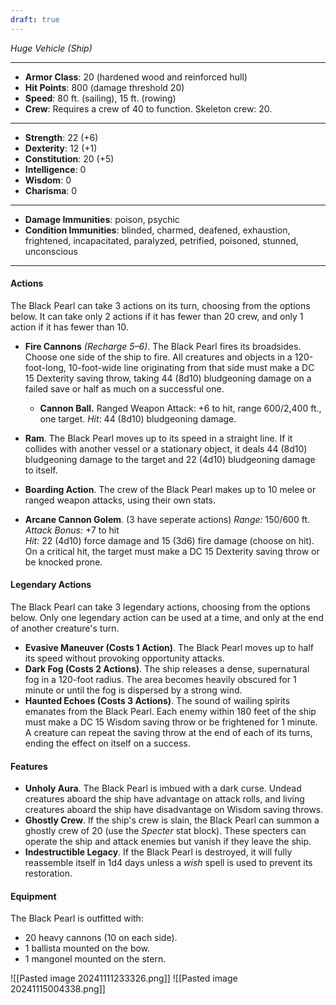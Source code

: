 ```yaml
---
draft: true
---
```


_Huge Vehicle (Ship)_

---

- **Armor Class**: 20 (hardened wood and reinforced hull)
- **Hit Points**: 800 (damage threshold 20)
- **Speed**: 80 ft. (sailing), 15 ft. (rowing)
- **Crew**: Requires a crew of 40 to function. Skeleton crew: 20.

---

- **Strength**: 22 (+6)
- **Dexterity**: 12 (+1)
- **Constitution**: 20 (+5)
- **Intelligence**: 0
- **Wisdom**: 0
- **Charisma**: 0

---

- **Damage Immunities**: poison, psychic
- **Condition Immunities**: blinded, charmed, deafened, exhaustion, frightened, incapacitated, paralyzed, petrified, poisoned, stunned, unconscious

---

#### **Actions**

The Black Pearl can take 3 actions on its turn, choosing from the options below. It can take only 2 actions if it has fewer than 20 crew, and only 1 action if it has fewer than 10.

- **Fire Cannons** _(Recharge 5–6)_. The Black Pearl fires its broadsides. Choose one side of the ship to fire. All creatures and objects in a 120-foot-long, 10-foot-wide line originating from that side must make a DC 15 Dexterity saving throw, taking 44 (8d10) bludgeoning damage on a failed save or half as much on a successful one.
	- **Cannon Ball.** Ranged Weapon Attack: +6 to hit, range 600/2,400 ft., one target. _Hit_: 44 (8d10) bludgeoning damage.
	
- **Ram**. The Black Pearl moves up to its speed in a straight line. If it collides with another vessel or a stationary object, it deals 44 (8d10) bludgeoning damage to the target and 22 (4d10) bludgeoning damage to itself.
	
- **Boarding Action**. The crew of the Black Pearl makes up to 10 melee or ranged weapon attacks, using their own stats.
	
- **Arcane Cannon Golem**. (3 have seperate actions)
	_Range:_ 150/600 ft.  
	_Attack Bonus:_ +7 to hit  
	_Hit:_ 22 (4d10) force damage and 15 (3d6) fire damage (choose on hit). On a critical hit, the target must make a DC 15 Dexterity saving throw or be knocked prone.

#### **Legendary Actions**

The Black Pearl can take 3 legendary actions, choosing from the options below. Only one legendary action can be used at a time, and only at the end of another creature's turn.

- **Evasive Maneuver (Costs 1 Action)**. The Black Pearl moves up to half its speed without provoking opportunity attacks.
- **Dark Fog (Costs 2 Actions)**. The ship releases a dense, supernatural fog in a 120-foot radius. The area becomes heavily obscured for 1 minute or until the fog is dispersed by a strong wind.
- **Haunted Echoes (Costs 3 Actions)**. The sound of wailing spirits emanates from the Black Pearl. Each enemy within 180 feet of the ship must make a DC 15 Wisdom saving throw or be frightened for 1 minute. A creature can repeat the saving throw at the end of each of its turns, ending the effect on itself on a success.

#### **Features**

- **Unholy Aura**. The Black Pearl is imbued with a dark curse. Undead creatures aboard the ship have advantage on attack rolls, and living creatures aboard the ship have disadvantage on Wisdom saving throws.
- **Ghostly Crew**. If the ship's crew is slain, the Black Pearl can summon a ghostly crew of 20 (use the _Specter_ stat block). These specters can operate the ship and attack enemies but vanish if they leave the ship.
- **Indestructible Legacy**. If the Black Pearl is destroyed, it will fully reassemble itself in 1d4 days unless a _wish_ spell is used to prevent its restoration.

#### **Equipment**

The Black Pearl is outfitted with:

- 20 heavy cannons (10 on each side).
- 1 ballista mounted on the bow.
- 1 mangonel mounted on the stern.



![[Pasted image 20241111233326.png]]
![[Pasted image 20241115004338.png]]
